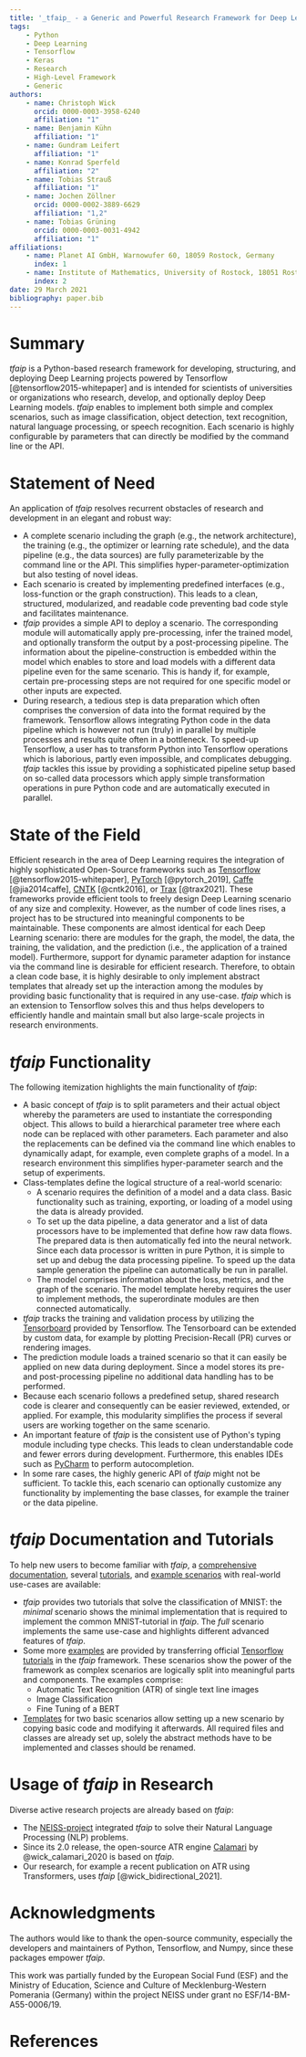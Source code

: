 ```yaml
---
title: '_tfaip_ - a Generic and Powerful Research Framework for Deep Learning based on Tensorflow'
tags:
    - Python
    - Deep Learning
    - Tensorflow
    - Keras
    - Research
    - High-Level Framework
    - Generic
authors:
    - name: Christoph Wick
      orcid: 0000-0003-3958-6240
      affiliation: "1"
    - name: Benjamin Kühn
      affiliation: "1"
    - name: Gundram Leifert
      affiliation: "1"
    - name: Konrad Sperfeld
      affiliation: "2"
    - name: Tobias Strauß
      affiliation: "1"
    - name: Jochen Zöllner
      orcid: 0000-0002-3889-6629
      affiliation: "1,2"
    - name: Tobias Grüning
      orcid: 0000-0003-0031-4942
      affiliation: "1"
affiliations:
    - name: Planet AI GmbH, Warnowufer 60, 18059 Rostock, Germany
      index: 1
    - name: Institute of Mathematics, University of Rostock, 18051 Rostock, Germany
      index: 2
date: 29 March 2021
bibliography: paper.bib
---
```


# Summary

_tfaip_ is a Python-based research framework for developing, structuring, and deploying Deep Learning projects powered by Tensorflow [@tensorflow2015-whitepaper] and is intended for scientists of universities or organizations who research, develop, and optionally deploy Deep Learning models.
_tfaip_ enables to implement both simple and complex scenarios, such as image classification, object detection, text recognition, natural language processing, or speech recognition.
Each scenario is highly configurable by parameters that can directly be modified by the command line or the API.

# Statement of Need

An application of _tfaip_ resolves recurrent obstacles of research and development in an elegant and robust way:

* A complete scenario including the graph (e.g., the network architecture), the training (e.g., the optimizer or learning rate schedule), and the data pipeline (e.g., the data sources) are fully parameterizable by the command line or the API.
  This simplifies hyper-parameter-optimization but also testing of novel ideas.
* Each scenario is created by implementing predefined interfaces (e.g., loss-function or the graph construction).
  This leads to a clean, structured, modularized, and readable code preventing bad code style and facilitates maintenance.
* _tfaip_ provides a simple API to deploy a scenario.
  The corresponding module will automatically apply pre-processing, infer the trained model, and optionally transform the output by a post-processing pipeline. 
  The information about the pipeline-construction is embedded within the model which enables to store and load models with a different data pipeline even for the same scenario.
  This is handy if, for example, certain pre-processing steps are not required for one specific model or other inputs are expected.
* During research, a tedious step is data preparation which often comprises the conversion of data into the format required by the framework.
  Tensorflow allows integrating Python code in the data pipeline which is however not run (truly) in parallel by multiple processes and results quite often in a bottleneck.
  To speed-up Tensorflow, a user has to transform Python into Tensorflow operations which is laborious, partly even impossible, and complicates debugging.
  _tfaip_ tackles this issue by providing a sophisticated pipeline setup based on so-called data processors which apply simple transformation operations in pure Python code and are automatically executed in parallel.
  
# State of the Field

Efficient research in the area of Deep Learning requires the integration of highly sophisticated Open-Source frameworks such as [Tensorflow](https://www.tensorflow.org/) [@tensorflow2015-whitepaper], [PyTorch](https://pytorch.org/) [@pytorch_2019], [Caffe](https://github.com/BVLC/caffe) [@jia2014caffe], [CNTK](https://github.com/microsoft/CNTK) [@cntk2016], or [Trax](https://github.com/google/trax) [@trax2021].
These frameworks provide efficient tools to freely design Deep Learning scenario of any size and complexity.
However, as the number of code lines rises, a project has to be structured into meaningful components to be maintainable.
These components are almost identical for each Deep Learning scenario: there are modules for the graph, the model, the data, the training, the validation, and the prediction (i.e., the application of a trained model).
Furthermore, support for dynamic parameter adaption for instance via the command line is desirable for efficient research.
Therefore, to obtain a clean code base, it is highly desirable to only implement abstract templates that already set up the interaction among the modules by providing basic functionality that is required in any use-case.
_tfaip_ which is an extension to Tensorflow solves this and thus helps developers to efficiently handle and maintain small but also large-scale projects in research environments.

# _tfaip_ Functionality

The following itemization highlights the main functionality of _tfaip_:

* A basic concept of _tfaip_ is to split parameters and their actual object whereby the parameters are used to instantiate the corresponding object.
  This allows to build a hierarchical parameter tree where each node can be replaced with other parameters.
  Each parameter and also the replacements can be defined via the command line which enables to dynamically adapt, for example, even complete graphs of a model.
  In a research environment this simplifies hyper-parameter search and the setup of experiments.
* Class-templates define the logical structure of a real-world scenario:
    * A scenario requires the definition of a model and a data class.
      Basic functionality such as training, exporting, or loading of a model using the data is already provided.
    * To set up the data pipeline, a data generator and a list of data processors have to be implemented that define how raw data flows.
      The prepared data is then automatically fed into the neural network.
      Since each data processor is written in pure Python, it is simple to set up and debug the data processing pipeline.
      To speed up the data sample generation the pipeline can automatically be run in parallel.
    * The model comprises information about the loss, metrics, and the graph of the scenario.
      The model template hereby requires the user to implement methods, the superordinate modules are then connected automatically.
* _tfaip_ tracks the training and validation process by utilizing the [Tensorboard](https://www.tensorflow.org/tensorboard/) provided by Tensorflow.
  The Tensorboard can be extended by custom data, for example by plotting Precision-Recall (PR) curves or rendering images.
* The prediction module loads a trained scenario so that it can easily be applied on new data during deployment.
  Since a model stores its pre- and post-processing pipeline no additional data handling has to be performed.
* Because each scenario follows a predefined setup, shared research code is clearer and consequently can be easier reviewed, extended, or applied.
  For example, this modularity simplifies the process if several users are working together on the same scenario.
* An important feature of _tfaip_ is the consistent use of Python's typing module including type checks.
  This leads to clean understandable code and fewer errors during development.
  Furthermore, this enables IDEs such as [PyCharm](https://www.jetbrains.com/pycharm/) to perform autocompletion.
* In some rare cases, the highly generic API of _tfaip_ might not be sufficient.
  To tackle this, each scenario can optionally customize any functionality by implementing the base classes, for example the trainer or the data pipeline.

# _tfaip_ Documentation and Tutorials

To help new users to become familiar with _tfaip_, a [comprehensive documentation](https://tfaip.readthedocs.io/), several [tutorials](https://github.com/Planet-AI-GmbH/tfaip/tree/master/examples/tutorial), and [example scenarios](https://github.com/Planet-AI-GmbH/tfaip_example_scenarios) with real-world use-cases are available:

* _tfaip_ provides two tutorials that solve the classification of MNIST: 
  the _minimal_ scenario shows the minimal implementation that is required to implement the common MNIST-tutorial in _tfaip_.
  The _full_ scenario implements the same use-case and highlights different advanced features of _tfaip_.
* Some more [examples](https://github.com/Planet-AI-GmbH/tfaip_example_scenarios) are provided by transferring official [Tensorflow tutorials](https://www.tensorflow.org/tutorials) in the _tfaip_ framework.
  These scenarios show the power of the framework as complex scenarios are logically split into meaningful parts and components.
  The examples comprise:
  * Automatic Text Recognition (ATR) of single text line images
  * Image Classification
  * Fine Tuning of a BERT 
* [Templates](https://github.com/Planet-AI-GmbH/tfaip/tree/master/examples/template) for two basic scenarios allow setting up a new scenario by copying basic code and modifying it afterwards. 
  All required files and classes are already set up, solely the abstract methods have to be implemented and classes should be renamed.

# Usage of _tfaip_ in Research

Diverse active research projects are already based on _tfaip_:

* The [NEISS-project](https://github.com/NEISSproject/tf2_neiss_nlp) integrated _tfaip_ to solve their Natural Language Processing (NLP) problems.
* Since its 2.0 release, the open-source ATR engine [Calamari](https://github.com/calamari_ocr/calamari) by @wick_calamari_2020 is based on _tfaip_.
* Our research, for example a recent publication on ATR using Transformers, uses _tfaip_ [@wick_bidirectional_2021].


# Acknowledgments

The authors would like to thank the open-source community, especially the developers and maintainers of Python, Tensorflow, and Numpy, since these packages empower _tfaip_.

This work was partially funded by the European Social Fund (ESF) and the Ministry of Education, Science and Culture of Mecklenburg-Western Pomerania (Germany) within the project NEISS under grant no ESF/14-BM-A55-0006/19.

# References

